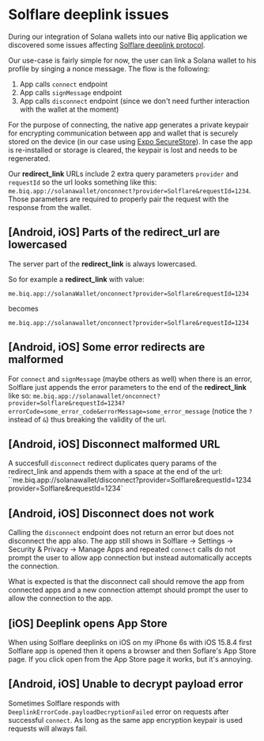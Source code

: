 # Solflare deeplink issues

During our integration of Solana wallets into our native Biq application we discovered some issues affecting [Solflare deeplink protocol](https://docs.solflare.com/solflare/technical/deeplinks).

Our use-case is fairly simple for now, the user can link a Solana wallet to his profile by singing a nonce message. The flow is the following:
1. App calls `connect` endpoint
2. App calls `signMessage` endpoint
3. App calls `disconnect` endpoint (since we don't need further interaction with the wallet at the moment)

For the purpose of connecting, the native app generates a private keypair for encrypting communication between app and wallet that is securely stored on the device (in our case using [Expo SecureStore](https://docs.expo.dev/versions/latest/sdk/securestore/)). In case the app is re-installed or storage is cleared, the keypair is lost and needs to be regenerated.

Our **redirect_link** URLs include 2 extra query parameters `provider` and `requestId` so the url looks something like this: `me.biq.app://solanawallet/onconnect?provider=Solflare&requestId=1234`. Those parameters are required to properly pair the request with the response from the wallet. 

## [Android, iOS] Parts of the redirect_url are lowercased

The server part of the **redirect_link** is always lowercased.

So for example a **redirect_link** with value:

`me.biq.app://solanaWallet/onconnect?provider=Solflare&requestId=1234`

becomes

`me.biq.app://solanawallet/onconnect?provider=Solflare&requestId=1234`

## [Android, iOS] Some error redirects are malformed

For `connect` and `signMessage` (maybe others as well) when there is an error, Solflare just appends the error parameters to the end of the **redirect_link** like so:
`me.biq.app://solanawallet/onconnect?provider=Solflare&requestId=1234?errorCode=some_error_code&errorMessage=some_error_message` (notice the `?` instead of `&`) thus breaking the validity of the url.

## [Android, iOS] Disconnect malformed URL

A succesfull `disconnect` redirect duplicates query params of the redirect_link and appends them with a space at the end of the url:
``me.biq.app://solanawallet/disconnect?provider=Solflare&requestId=1234 provider=Solflare&requestId=1234`

## [Android, iOS] Disconnect does not work

Calling the `disconnect` endpoint does not return an error but does not disconnect the app also. The app still shows in Solflare -> Settings -> Security & Privacy -> Manage Apps and repeated `connect` calls do not prompt the user to allow app connection but instead automatically accepts the connection.

What is expected is that the disconnect call should remove the app from connected apps and a new connection attempt should prompt the user to allow the connection to the app.

## [iOS] Deeplink opens App Store

When using Solflare deeplinks on iOS on my iPhone 6s with iOS 15.8.4 first Solflare app is opened then it opens a browser and then Soflare's App Store page. If you click open from the App Store page it works, but it's annoying. 

## [Android, iOS] Unable to decrypt payload error

Sometimes Solflare responds with `DeeplinkErrorCode.payloadDecryptionFailed` error on requests after successful `connect`. As long as the same app encryption keypair is used requests will always fail.